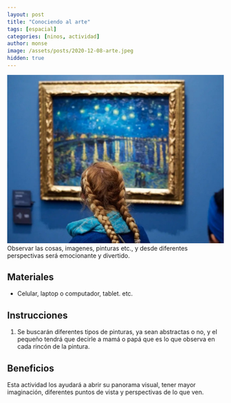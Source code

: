 ```yaml
---
layout: post
title: "Conociendo al arte"
tags: [espacial]
categories: [ninos, actividad]
author: monse
image: /assets/posts/2020-12-08-arte.jpeg
hidden: true
---
```

![Actividad de arte](/assets/posts/2020-12-08-arte.jpeg)<br/> 
Observar las cosas, imagenes, pinturas etc., y desde diferentes perspectivas será emocionante y divertido. 
 
## Materiales 
- Celular, laptop o computador, tablet. etc.

## Instrucciones 
1. Se buscarán diferentes tipos de pinturas, ya sean abstractas o no, y el pequeño tendrá que decirle a mamá o papá que es lo que observa en cada rincón de la pintura.  

## Beneficios 
Esta actividad los ayudará a abrir su panorama visual, tener mayor imaginación, diferentes puntos de vista y perspectivas de lo que ven. 
